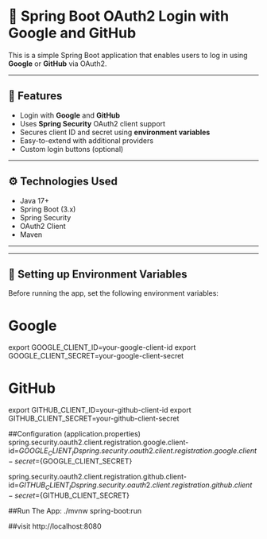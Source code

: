 # 🔐 Spring Boot OAuth2 Login with Google and GitHub

This is a simple Spring Boot application that enables users to log in using **Google** or **GitHub** via OAuth2.

---

## 🚀 Features

- Login with **Google** and **GitHub**
- Uses **Spring Security** OAuth2 client support
- Secures client ID and secret using **environment variables**
- Easy-to-extend with additional providers
- Custom login buttons (optional)

---

## ⚙️ Technologies Used

- Java 17+
- Spring Boot (3.x)
- Spring Security
- OAuth2 Client
- Maven

---

 
---

## 🔐 Setting up Environment Variables

Before running the app, set the following environment variables:


# Google
export GOOGLE_CLIENT_ID=your-google-client-id
export GOOGLE_CLIENT_SECRET=your-google-client-secret

# GitHub
export GITHUB_CLIENT_ID=your-github-client-id
export GITHUB_CLIENT_SECRET=your-github-client-secret



##Configuration (application.properties)
spring.security.oauth2.client.registration.google.client-id=${GOOGLE_CLIENT_ID}
spring.security.oauth2.client.registration.google.client-secret=${GOOGLE_CLIENT_SECRET}

spring.security.oauth2.client.registration.github.client-id=${GITHUB_CLIENT_ID}
spring.security.oauth2.client.registration.github.client-secret=${GITHUB_CLIENT_SECRET}


##Run The App:
./mvnw spring-boot:run

##visit
http://localhost:8080








